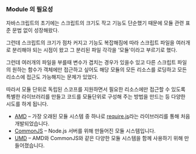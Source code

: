 ### Module 의 필요성

자바스크립트의 초기에는 스크립트의 크기도 작고 기능도 단순했기 때문에 모듈 관련 표준 문법 없이 성장해왔다. 

그런데 스크립트의 크기가 점차 커지고 기능도 복잡해짐에 따라 스크립트 파일을 여러개로 분리해야 되는 시점이 왔고 그 분리된 파일 각각을 '모듈'이라고 부르기로 했다.

그런데 여러개의 파일을 부를때 변수가 겹치는 경우가 있을수 있고 다른 스크립트 파일의 원하는 함수가 객체에만 접근하고 싶어도 해당 모듈의 모든 리소스를 로딩하고 모든 리소스에 접근도 가능해지는 문제가 있었다.

따라서 모듈 단위로 독립된 스코프를 지원하면서 필요한 리소스에만 접근할 수 있도록 특별한 라이브러리를 만들고 코드를 모듈단위로 구성해 주는 방법을 만드는 등 다양한 시도를 하게 됩니다.

- [AMD](https://en.wikipedia.org/wiki/Asynchronous_module_definition) – 가장 오래된 모듈 시스템 중 하나로 [require.js](http://requirejs.org/)라는 라이브러리를 통해 처음 개발되었습니다.
- [CommonJS](http://wiki.commonjs.org/wiki/Modules/1.1) – Node.js 서버를 위해 만들어진 모듈 시스템입니다.
- [UMD](https://github.com/umdjs/umd) – AMD와 CommonJS와 같은 다양한 모듈 시스템을 함께 사용하기 위해 만들어졌습니다.

